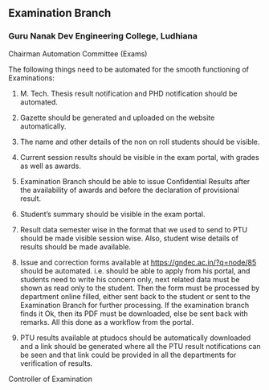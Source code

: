 ## Examination Branch
### Guru Nanak Dev Engineering College, Ludhiana


Chairman Automation Committee (Exams)

The following things need to be automated for the smooth functioning of Examinations:

1.	M. Tech. Thesis result notification and PHD notification should be automated.

2.	Gazette should be generated and uploaded on the website automatically.

3.	The name and other details of the non on roll students should be visible.

4.	Current session results should be visible in the exam portal, with grades as well as awards.

5.	Examination Branch should be able to issue Confidential Results after the availability of awards and before the declaration of provisional result.

6.	Student’s summary should be visible in the exam portal.

7.	Result data semester wise in the format that we used to send to PTU should be made   visible session wise. Also, student wise details of results should be made available.

8.	Issue and correction forms available at https://gndec.ac.in/?q=node/85 should be automated. i.e. should be able to apply from his portal, and students need to write his concern only, next related data must be shown as read only to the student. Then the form must be processed by department online filled, either sent back to the student or sent to the Examination Branch for further processing. If the examination branch finds it Ok, then its PDF must be downloaded, else be sent back with
remarks. All this done as a workflow from the portal.

9.	PTU results available at ptudocs should be automatically downloaded and a link should be generated where all the PTU result notifications can be seen and that link could be provided in all the departments for verification of results.



Controller of Examination
